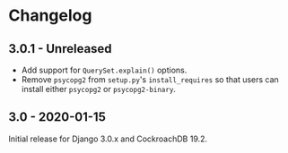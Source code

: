 # Changelog

## 3.0.1 - Unreleased

- Add support for `QuerySet.explain()` options.
- Remove `psycopg2` from `setup.py`'s `install_requires` so that users can
  install either `psycopg2` or `psycopg2-binary`.

## 3.0 - 2020-01-15

Initial release for Django 3.0.x and CockroachDB 19.2.
